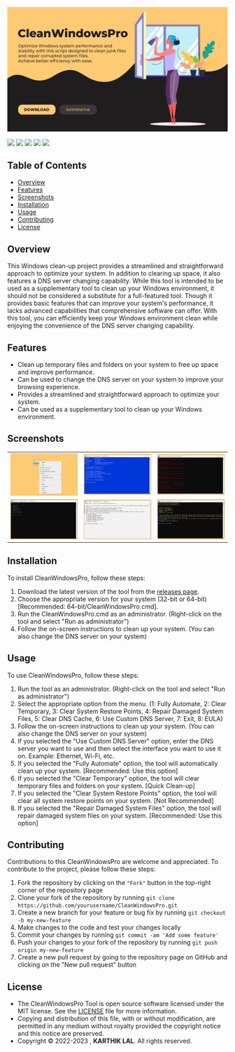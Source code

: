 ![banner](src/img/banner.png)

![](https://img.shields.io/github/license/karthik558/CleanWindowsPro?style=for-the-badge)
![](https://img.shields.io/github/forks/karthik558/CleanWindowsPro?style=for-the-badge)
![](https://img.shields.io/github/stars/karthik558/CleanWindowsPro?style=for-the-badge)
![](https://img.shields.io/github/release/karthik558/CleanWindowsPro?style=for-the-badge)
![](https://img.shields.io/github/downloads/karthik558/CleanWindowsPro/total?style=for-the-badge)

## Table of Contents
- [Overview](#Overview)
- [Features](#Features)
- [Screenshots](#Screenshots)
- [Installation](#Installation)
- [Usage](#Usage)
- [Contributing](#Contributing)
- [License](#License)

## Overview

This Windows clean-up project provides a streamlined and straightforward approach to optimize your system. In addition to clearing up space, it also features a DNS server changing capability. While this tool is intended to be used as a supplementary tool to clean up your Windows environment, it should not be considered a substitute for a full-featured tool. Though it provides basic features that can improve your system's performance, it lacks advanced capabilities that comprehensive software can offer. With this tool, you can efficiently keep your Windows environment clean while enjoying the convenience of the DNS server changing capability.

## Features

- Clean up temporary files and folders on your system to free up space and improve performance.
- Can be used to change the DNS server on your system to improve your browsing experience.
- Provides a streamlined and straightforward approach to optimize your system.
- Can be used as a supplementary tool to clean up your Windows environment.

## Screenshots

<table>
  <tr>
    <td><img src="src/img/screenshots/SS1.png" width="125%" alt="HOW TO OPEN"></td>
    <td><img src="src/img/screenshots/SS2.png" width="125%" alt="MENU ITEMS"></td>
    <td><img src="src/img/screenshots/SS3.png" width="125%" alt="OPTION 1">      
  </tr>
  <tr>
    <td><img src="src/img/screenshots/SS4.png" width="125%" alt="USE CUSTOM DNS"></td>
    <td><img src="src/img/screenshots/SS5.png" width="125%" alt="EULA"></td>
    <td><img src="src/img/screenshots/SS6.png" width="125%" alt="EXIT"></td>
  </tr>
</table>

## Installation

To install CleanWindowsPro, follow these steps:

1. Download the latest version of the tool from the [releases page](https://github.com/karthik558/CleanWindowsPro/releases).
2. Choose the appropriate version for your system (32-bit or 64-bit) [Recommended: 64-bit/CleanWindowsPro.cmd].
3. Run the CleanWindowsPro.cmd as an administrator. (Right-click on the tool and select "Run as administrator")
4. Follow the on-screen instructions to clean up your system. (You can also change the DNS server on your system)

## Usage

To use CleanWindowsPro, follow these steps:

1. Run the tool as an administrator. (Right-click on the tool and select "Run as administrator")
2. Select the appropriate option from the menu. (1: Fully Automate, 2: Clear Temporary, 3: Clear System Restore Points, 4: Repair Damaged System Files, 5: Clear DNS Cache, 6: Use Custom DNS Server, 7: Exit, 8: EULA)
3. Follow the on-screen instructions to clean up your system. (You can also change the DNS server on your system)
4. If you selected the "Use Custom DNS Server" option, enter the DNS server you want to use and then select the interface you want to use it on. Example: Ethernet, Wi-Fi, etc.
5. If you selected the "Fully Automate" option, the tool will automatically clean up your system. [Recommended: Use this option]
6. If you selected the "Clear Temporary" option, the tool will clear temporary files and folders on your system. [Quick Clean-up]
7. If you selected the "Clear System Restore Points" option, the tool will clear all system restore points on your system. [Not Recommended]
8. If you selected the "Repair Damaged System Files" option, the tool will repair damaged system files on your system. [Recommended: Use this option]

## Contributing

Contributions to this CleanWindowsPro are welcome and appreciated. To contribute to the project, please follow these steps:

1. Fork the repository by clicking on the `"Fork"` button in the top-right corner of the repository page
2. Clone your fork of the repository by running   `git clone https://github.com/yourusername/CleanWindowsPro.git`
3. Create a new branch for your feature or bug fix by running `git checkout -b my-new-feature`
4. Make changes to the code and test your changes locally
5. Commit your changes by running `git commit -am 'Add some feature'`
6. Push your changes to your fork of the repository by running `git push origin my-new-feature`
7. Create a new pull request by going to the repository page on GitHub and clicking on the "New pull request" button

## License

* The CleanWindowsPro Tool is open source software licensed under the MIT license. See the [LICENSE](LICENSE) file for more information.
* Copying and distribution of this file, with or without modification, are permitted in any medium without royalty provided the copyright notice and this notice are preserved.
* Copyright © 2022-2023 , <b>KARTHIK LAL</b>. All rights reserved.